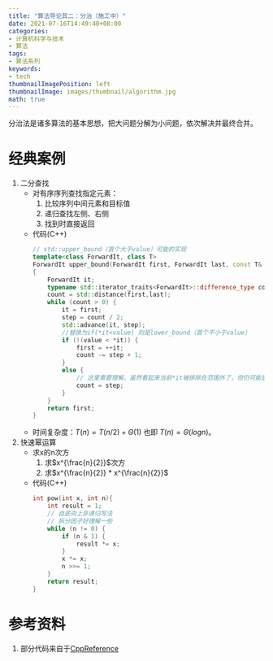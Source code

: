 ```yaml
---
title: "算法导论其二：分治（施工中）"
date: 2021-07-16T14:49:40+08:00
categories:
- 计算机科学与技术
- 算法
tags:
- 算法系列
keywords:
- tech
thumbnailImagePosition: left
thumbnailImage: images/thumbnail/algorithm.jpg
math: true
---
```

分治法是诸多算法的基本思想，把大问题分解为小问题，依次解决并最终合并。
<!--more-->
# 经典案例
1. 二分查找
    - 对有序序列查找指定元素：
        1. 比较序列中间元素和目标值
        2. 递归查找左侧、右侧
        3. 找到时直接返回
    - 代码(C++)
        ```cpp
        // std::upper_bound（首个大于value）可能的实现
        template<class ForwardIt, class T>
        ForwardIt upper_bound(ForwardIt first, ForwardIt last, const T& value)
        {
            ForwardIt it;
            typename std::iterator_traits<ForwardIt>::difference_type count, step;
            count = std::distance(first,last);
            while (count > 0) {
                it = first; 
                step = count / 2; 
                std::advance(it, step);
                //替换为if(*it<value) 则是lower_bound（首个不小于value）
                if (!(value < *it)) {
                    first = ++it;
                    count -= step + 1;
                }
                else {
                    // 这里需要理解，虽然看起来当前*it被排除在范围外了，但仍可能是最终结果
                    count = step;
                }
            }
            return first;
        }
        ```
    - 时间复杂度：$T(n)=T(n/2)+\Theta(1)$ 也即 $T(n)=\Theta(logn)$。
2. 快速幂运算
    - 求x的n次方
        1. 求$x^{\frac{n}{2}}$次方
        2. 求$x^{\frac{n}{2}} * x^{\frac{n}{2}}$
    - 代码(C++)
        ```cpp
        int pow(int x, int n){
            int result = 1;
            // 自底向上非递归写法
            // 拆分因子好理解一些
            while (n != 0) {
                if (n & 1) {
                    result *= x;
                }
                x *= x;
                n >>= 1;
            }
            return result;
        }
        ```


# 参考资料
1. 部分代码来自于[CppReference](https://zh.cppreference.com/w/%E9%A6%96%E9%A1%B5)